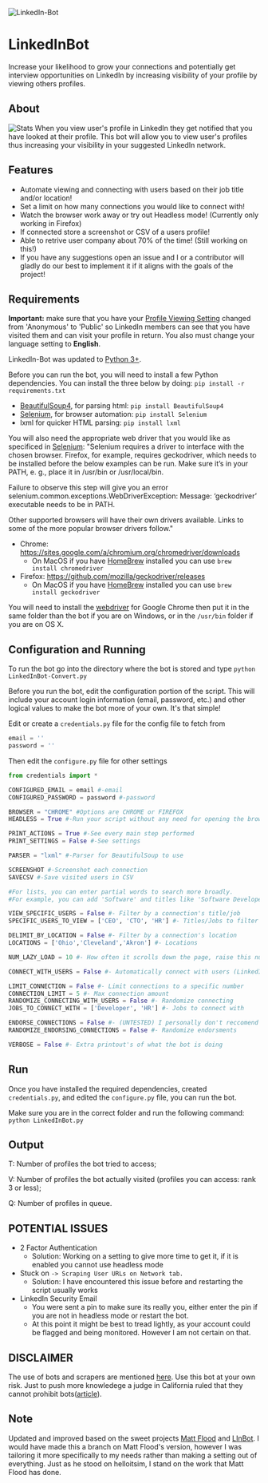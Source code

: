 ![LinkedIn-Bot](https://i.imgur.com/od6HpD8.png)
# LinkedInBot

Increase your likelihood to grow your connections and potentially get interview opportunities on LinkedIn by increasing visibility of your profile by viewing others profiles.

## About

![Stats](https://i.imgur.com/MVgProO.png)
When you view user's profile in LinkedIn they get notified that you have looked at their profile. This bot will allow you to view user's profiles thus increasing your visibility in your suggested LinkedIn network.

## Features
* Automate viewing and connecting with users based on their job title and/or location!
* Set a limit on how many connections you would like to connect with!
* Watch the browser work away or try out Headless mode! (Currently only working in Firefox)
* If connected store a screenshot or CSV of a users profile!
* Able to retrive user company about 70% of the time! (Still working on this!)
* If you have any suggestions open an issue and I or a contributor will gladly do our best to implement it if it aligns with the goals of the project! 

## Requirements

**Important:** make sure that you have your [Profile Viewing Setting](https://www.linkedin.com/settings/?trk=nav_account_sub_nav_settings) changed from 'Anonymous' to  'Public' so LinkedIn members can see that you have visited them and can visit your profile in return.
You also must change your language setting to **English**.

LinkedIn-Bot was updated to [Python 3+](https://www.python.org/downloads).

Before you can run the bot, you will need to install a few Python dependencies.
You can install the three below by doing: `pip install -r requirements.txt`

* [BeautifulSoup4](https://pypi.python.org/pypi/beautifulsoup4), for parsing html: `pip install BeautifulSoup4`
* [Selenium](http://www.seleniumhq.org/), for browser automation: `pip install Selenium`
* lxml for quicker HTML parsing: `pip install lxml`

You will also need the appropriate web driver that you would like as specificed in [Selenium](https://selenium-python.readthedocs.io/installation.html):
"Selenium requires a driver to interface with the chosen browser. Firefox, for example, requires geckodriver, which needs to be installed before the below examples can be run. Make sure it’s in your PATH, e. g., place it in /usr/bin or /usr/local/bin.

Failure to observe this step will give you an error selenium.common.exceptions.WebDriverException: Message: ‘geckodriver’ executable needs to be in PATH.

Other supported browsers will have their own drivers available. Links to some of the more popular browser drivers follow."
* Chrome:	https://sites.google.com/a/chromium.org/chromedriver/downloads
	* On MacOS if you have [HomeBrew](https://brew.sh) installed you can use `brew install chromedriver`
* Firefox:	https://github.com/mozilla/geckodriver/releases
	* On MacOS if you have [HomeBrew](https://brew.sh) installed you can use `brew install geckodriver`



You will need to install the [webdriver](https://sites.google.com/a/chromium.org/chromedriver/downloads) for Google Chrome then put it in the same folder than the bot if you are on Windows, or in the `/usr/bin` folder if you are on OS X.

## Configuration and Running
To run the bot go into the directory where the bot is stored and type `python LinkedInBot-Convert.py`

Before you run the bot, edit the configuration portion of the script. This will include your account login information (email, password, etc.) and other logical values to make the bot more of your own. It's that simple!

Edit or create a `credentials.py` file for the config file to fetch from
```python
email = ''
password = ''
```
Then edit the `configure.py` file for other settings
```python
from credentials import *

CONFIGURED_EMAIL = email #-email
CONFIGURED_PASSWORD = password #-password

BROWSER = "CHROME" #Options are CHROME or FIREFOX
HEADLESS = True #-Run your script without any need for opening the browser! Only works for Firefox...

PRINT_ACTIONS = True #-See every main step performed
PRINT_SETTINGS = False #-See settings

PARSER = "lxml" #-Parser for BeautifulSoup to use

SCREENSHOT #-Screenshot each connection
SAVECSV #-Save visited users in CSV

#For lists, you can enter partial words to search more broadly.
#For example, you can add 'Software' and titles like 'Software Developer' and 'Software Engineer' should work.

VIEW_SPECIFIC_USERS = False #- Filter by a connection's title/job
SPECIFIC_USERS_TO_VIEW = ['CEO', 'CTO', 'HR'] #- Titles/Jobs to filter by

DELIMIT_BY_LOCATION = False #- Filter by a connection's location
LOCATIONS = ['Ohio','Cleveland','Akron'] #- Locations

NUM_LAZY_LOAD = 10 #- How often it scrolls down the page, raise this number if you have view specific user on.

CONNECT_WITH_USERS = False #- Automatically connect with users (LinkedIn's limit is 15,000)

LIMIT_CONNECTION = False #- Limit connections to a specific number
CONNECTION_LIMIT = 5 #- Max connection amount
RANDOMIZE_CONNECTING_WITH_USERS = False #- Randomize connecting
JOBS_TO_CONNECT_WITH = ['Developer', 'HR'] #- Jobs to connect with

ENDORSE_CONNECTIONS = False #- (UNTESTED) I personally don't reccomend doing this, I will get it working and test it. However, it weakens any signifigance the whole endorsement section has if you are not personally vouching for a person's skills
RANDOMIZE_ENDORSING_CONNECTIONS = False #- Randomize endorsments

VERBOSE = False #- Extra printout's of what the bot is doing
```


## Run
Once you have installed the required dependencies, created `credentials.py`, and edited the `configure.py` file, you can run the bot.

Make sure you are in the correct folder and run the following command: `python LinkedInBot.py`

## Output

T: Number of profiles the bot tried to access;

V: Number of profiles the bot actually visited (profiles you can access: rank 3 or less);

Q: Number of profiles in queue.

## POTENTIAL ISSUES

* 2 Factor Authentication
	* Solution: Working on a setting to give more time to get it, if it is enabled you cannot use headless mode
* Stuck on `-> Scraping User URLs on Network tab.`
	* Solution: I have encountered this issue before and restarting the script usually works
* LinkedIn Security Email
	* You were sent a pin to make sure its really you, either enter the pin if you are not in headless mode or restart the bot.
	* At this point it might be best to tread lightly, as your account could be flagged and being monitored. However I am not certain on that.

## DISCLAIMER

The use of bots and scrapers are mentioned [here](https://www.linkedin.com/help/linkedin/answer/56347/prohibited-software-and-extensions?lang=en).
Use this bot at your own risk. 
Just to push more knowledege a judge in California ruled that they cannot prohibit bots([article](https://www.bbc.com/news/technology-40932487)).

## Note

Updated and improved based on the sweet projects [Matt Flood](https://github.com/MattFlood7/LinkedInBot) and [LInBot](https://github.com/helloitsim/LInBot).
I would have made this a branch on Matt Flood's version, however I was tailoring it more specifically to my needs rather than making a setting out of everything. Just as he stood on helloitsim, I stand on the work that Matt Flood has done.
